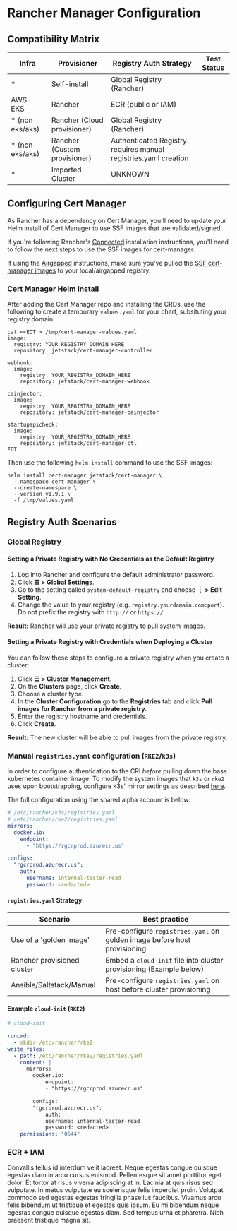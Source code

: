 # Rancher Manager Configuration

## Compatibility Matrix
| Infra           | Provisioner                  | Registry Auth Strategy                                           | Test Status |
|-----------------|------------------------------|------------------------------------------------------------------|-------------|
| *               | Self-install                 | Global Registry (Rancher)                                        |             |
| AWS-EKS         | Rancher                      | ECR (public or IAM)                                              |             |
| * (non eks/aks) | Rancher (Cloud provisioner)  | Global Registry (Rancher)                                        |             |
| * (non eks/aks) | Rancher (Custom provisioner) | Authenticated Registry requires manual registries.yaml creation  |             |
| *               | Imported Cluster             | UNKNOWN                                                          |             |

## Configuring Cert Manager

As Rancher has a dependency on Cert Manager, you'll need to update your Helm install of Cert Manager to use SSF images that are validated/signed. 

If you're following Rancher's [Connected](https://rancher.com/docs/rancher/v2.5/en/installation/install-rancher-on-k8s/#4-install-cert-manager) installation instructions, you'll need to follow the next steps to use the SSF images for cert-manager. 

If using the [Airgapped](https://rancher.com/docs/rancher/v2.5/en/installation/other-installation-methods/air-gap/install-rancher/#1-add-the-cert-manager-repo) instructions, make sure you've pulled the [SSF cert-manager images](pulling-images.md) to your local/airgapped registry.

### Cert Manager Helm Install

After adding the Cert Manager repo and installing the CRDs, use the following to create a temporary `values.yaml` for your chart, subsituting your registry domain:

```
cat <<EOT > /tmp/cert-manager-values.yaml
image:
  registry: YOUR_REGISTRY_DOMAIN_HERE
  repository: jetstack/cert-manager-controller

webhook:
  image:
    registry: YOUR_REGISTRY_DOMAIN_HERE
    repository: jetstack/cert-manager-webhook
  
cainjector:
  image:
    registry: YOUR_REGISTRY_DOMAIN_HERE
    repository: jetstack/cert-manager-cainjector

startupapicheck:
  image:
    registry: YOUR_REGISTRY_DOMAIN_HERE
    repository: jetstack/cert-manager-ctl
EOT
```

Then use the following `helm install` command to use the SSF images:
```
helm install cert-manager jetstack/cert-manager \
  --namespace cert-manager \
  --create-namespace \
  --version v1.9.1 \
  -f /tmp/values.yaml
```

## Registry Auth Scenarios
### Global Registry

#### Setting a Private Registry with No Credentials as the Default Registry
1. Log into Rancher and configure the default administrator password.
1. Click **☰ > Global Settings**.
1. Go to the setting called `system-default-registry` and choose **⋮ > Edit Setting**.
1. Change the value to your registry (e.g. `registry.yourdomain.com:port`). Do not prefix the registry with `http://` or `https://`.

**Result:** Rancher will use your private registry to pull system images.

#### Setting a Private Registry with Credentials when Deploying a Cluster

You can follow these steps to configure a private registry when you create a cluster:

1. Click **☰ > Cluster Management**.
1. On the **Clusters** page, click **Create**.
1. Choose a cluster type.
1. In the **Cluster Configuration** go to the **Registries** tab and click **Pull images for Rancher from a private registry**.
1. Enter the registry hostname and credentials.
1. Click **Create**.

**Result:** The new cluster will be able to pull images from the private registry.


### Manual `registries.yaml` configuration (`RKE2`/`k3s`)
In order to configure authentication to the CRI *before* pulling down the base kubernetes container image. To modify the system images that `k3s` or `rke2` uses upon bootstrapping, configure k3s' mirror settings as described [here](https://rancher.com/docs/k3s/latest/en/installation/private-registry/#mirrors).

The full configuration using the shared alpha account is below:

```yaml
# /etc/rancher/k3s/registries.yaml
# /etc/rancher/rke2/registries.yaml
mirrors:
  docker.io:
    endpoint:
      - "https://rgcrprod.azurecr.us"

configs:
  "rgcrprod.azurecr.us":
    auth:
      username: internal-tester-read
      password: <redacted>
```

#### `registries.yaml` Strategy 
| Scenario                    | Best practice                                                            |   
|-----------------------------|--------------------------------------------------------------------------|
| Use of a 'golden image'     | Pre-configure `registries.yaml` on golden image before host provisioning |   
| Rancher provisioned cluster | Embed a `cloud-init` file into cluster provisioning (Example below)          |   
| Ansible/Saltstack/Manual    | Pre-configure `registries.yaml` on host before cluster provisioning      |   

#### Example `cloud-init` (`RKE2`)
```yaml
# cloud-init

runcmd:
  - mkdir /etc/rancher/rke2
write_files:
  - path: /etc/rancher/rke2/registries.yaml
    content: |
      mirrors:
        docker.io:
            endpoint:
            - "https://rgcrprod.azurecr.us"

        configs:
        "rgcrprod.azurecr.us":
            auth:
            username: internal-tester-read
            password: <redacted>
    permissions: "0644"
```

### ECR + IAM

Convallis tellus id interdum velit laoreet. Neque egestas congue quisque egestas diam in arcu cursus euismod. Pellentesque sit amet porttitor eget dolor. Et tortor at risus viverra adipiscing at in. Lacinia at quis risus sed vulputate. In metus vulputate eu scelerisque felis imperdiet proin. Volutpat commodo sed egestas egestas fringilla phasellus faucibus. Vivamus arcu felis bibendum ut tristique et egestas quis ipsum. Eu mi bibendum neque egestas congue quisque egestas diam. Sed tempus urna et pharetra. Nibh praesent tristique magna sit.
